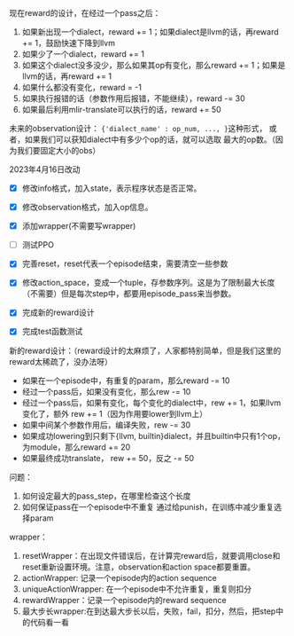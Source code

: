 
现在reward的设计，在经过一个pass之后：
1. 如果新出现一个dialect，reward += 1；如果dialect是llvm的话，再reward += 1，鼓励快速下降到llvm
2. 如果少了一个dialect，reward += 1
3. 如果这个dialect没多没少，那么如果其op有变化，那么reward += 1；如果是llvm的话，再reward += 1
4. 如果什么都没有变化，reward = -1
5. 如果执行报错的话（参数作用后报错，不能继续），reward -= 30
6. 如果最后利用mlir-translate可以执行的话，reward += 50


未来的observation设计：
`{'dialect_name' : op_num, ..., }`这种形式，
或者，如果我们可以获知dialect中有多少个op的话，就可以选取
最大的op数。（因为我们要固定大小的obs）

2023年4月16日改动

- [x] 修改info格式，加入state，表示程序状态是否正常。
- [x] 修改observation格式，加入op信息。
- [x] 添加wrapper(不需要写wrapper)
- [ ] 测试PPO
- [x] 完善reset，reset代表一个episode结束，需要清空一些参数
- [x] 修改action_space，变成一个tuple，存参数序列。这是为了限制最大长度（不需要）但是每次step中，都要用episode_pass来当参数。
- [x] 完成新的reward设计
- [x] 完成test函数测试


新的reward设计：（reward设计的太麻烦了，人家都特别简单，但是我们这里的reward太稀疏了，没办法呀）
- 如果在一个episode中，有重复的param，那么reward -= 10
- 经过一个pass后，如果没有变化，那么rew -= 10
- 经过一个pass后，如果有变化，每个变化的dialect中，rew += 1，如果llvm变化了，额外 rew += 1（因为作用要lower到llvm上）
- 如果中间某个参数作用后，编译失败，rew -= 30
- 如果成功lowering到只剩下{llvm, builtin}dialect，并且builtin中只有1个op，为module，那么reward += 20
- 如果最终成功translate， rew += 50，反之 -= 50


问题：
1. 如何设定最大的pass_step，在哪里检查这个长度
2. 如何保证pass在一个episode中不重复   通过给punish，在训练中减少重复选择param


wrapper：
1. resetWrapper：在出现文件错误后，在计算完reward后，就要调用close和reset重新设置环境。注意，observation和action space都要重置。
2. actionWrapper: 记录一个episode内的action sequence
3. uniqueActionWrapper: 在一个episode中不允许重复，重复则扣分
4. rewardWrapper：记录一个episode内的reward sequence
5. 最大步长wrapper:在到达最大步长以后，失败，fail，扣分，然后，把step中的代码看一看